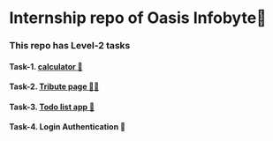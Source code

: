 # Internship repo of Oasis Infobyte🚀
### This repo has Level-2 tasks 
#### Task-1. [calculator 🧮](https://calcbodmas.netlify.app)
#### Task-2. [Tribute page 🙇‍♂️](https://tributesteve.netlify.app)
#### Task-3. [Todo list app 📃](https://tasktodoo.vercel.app)
#### Task-4. Login Authentication 👤
